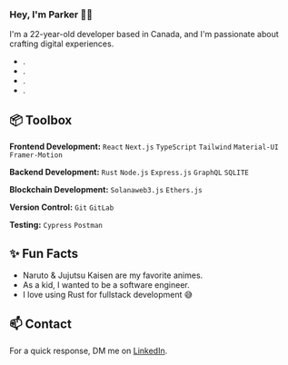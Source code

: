 ### Hey, I'm Parker 👋🏽  

I'm a 22-year-old developer based in Canada, and I'm passionate about crafting digital experiences. 

- .
- .
- .
- .
 
## 📦 Toolbox

**Frontend Development:** `React` `Next.js` `TypeScript` `Tailwind` `Material-UI` `Framer-Motion`

**Backend Development:**  `Rust` `Node.js` `Express.js` `GraphQL` `SQLITE`

**Blockchain Development:** `Solanaweb3.js` `Ethers.js` 

**Version Control:** `Git` `GitLab`

**Testing:** `Cypress` `Postman` 
 
## ✨ Fun Facts 

- Naruto & Jujutsu Kaisen are my favorite animes.
- As a kid, I wanted to be a software engineer.
- I love using Rust for fullstack development 😅

## 📫 Contact

 For a quick response, DM me on [LinkedIn](https://www.linkedin.com/in/parkergelinas/). 
